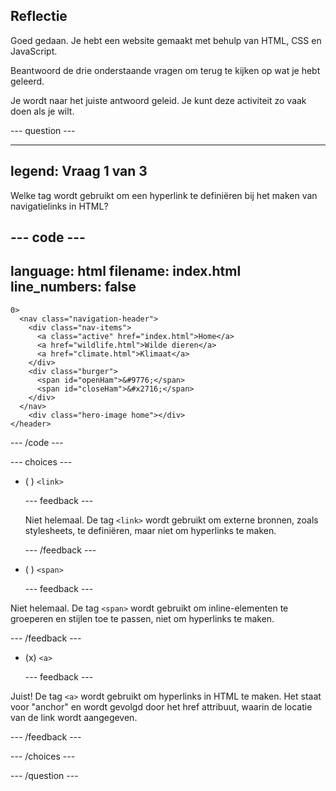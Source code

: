 ## Reflectie

Goed gedaan. Je hebt een website gemaakt met behulp van HTML, CSS en JavaScript.

Beantwoord de drie onderstaande vragen om terug te kijken op wat je hebt geleerd.

Je wordt naar het juiste antwoord geleid. Je kunt deze activiteit zo vaak doen als je wilt.

\--- question ---

---

## legend: Vraag 1 van 3

Welke tag wordt gebruikt om een hyperlink te definiëren bij het maken van navigatielinks in HTML?

## --- code ---

language: html
filename: index.html
line_numbers: false
--------------------------------------------------------

```
0>
  <nav class="navigation-header">
    <div class="nav-items">
      <a class="active" href="index.html">Home</a>
      <a href="wildlife.html">Wilde dieren</a>
      <a href="climate.html">Klimaat</a>
    </div>
    <div class="burger">
      <span id="openHam">&#9776;</span>
      <span id="closeHam">&#x2716;</span>
    </div>
  </nav>
    <div class="hero-image home"></div>
</header>
```

\--- /code ---

\--- choices ---

- ( ) `<link>`

  \--- feedback ---

  Niet helemaal. De tag `<link>` wordt gebruikt om externe bronnen, zoals stylesheets, te definiëren, maar niet om hyperlinks te maken.

  \--- /feedback ---

- ( ) `<span>`

  \--- feedback ---

Niet helemaal. De tag `<span>` wordt gebruikt om inline-elementen te groeperen en stijlen toe te passen, niet om hyperlinks te maken.

\--- /feedback ---

- (x) `<a>`

  \--- feedback ---

Juist! De tag `<a>` wordt gebruikt om hyperlinks in HTML te maken. Het staat voor "anchor" en wordt gevolgd door het href attribuut, waarin de locatie van de link wordt aangegeven.

\--- /feedback ---

\--- /choices ---

\--- /question ---
